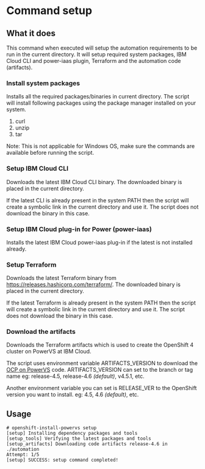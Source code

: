 # Command setup

## What it does

This command when executed will setup the automation requirements to be run in the current directory. It will setup required system packages, IBM Cloud CLI and power-iaas plugin, Terraform and the automation code (artifacts).

### Install system packages
Installs all the required packages/binaries in current directory. The script will install following packages using the package manager installed on your system. 
1. curl
1. unzip
1. tar

Note: This is not applicable for Windows OS, make sure the commands are available before running the script.

### Setup IBM Cloud CLI

Downloads the latest IBM Cloud CLI binary. The downloaded binary is placed in the current directory.

If the latest CLI is already present in the system PATH then the script will create a symbolic link in the current directory and use it. The script does not download the binary in this case.

### Setup IBM Cloud plug-in for Power (power-iaas)

Installs the latest IBM Cloud power-iaas plug-in if the latest is not installed already.

### Setup Terraform

Downloads the latest Terraform binary from https://releases.hashicorp.com/terraform/. The downloaded binary is placed in the current directory.

If the latest Terraform is already present in the system PATH then the script will create a symbolic link in the current directory and use it. The script does not download the binary in this case.

### Download the artifacts

Downloads the Terraform artifacts which is used to create the OpenShift 4 cluster on PowerVS at IBM Cloud.

The script uses environment variable ARTIFACTS_VERSION to download the [OCP on PowerVS](https://github.com/ocp-power-automation/ocp4-upi-powervs) code. ARTIFACTS_VERSION can set to the branch or tag name eg: release-4.5, release-4.6 _(default)_, v4.5.1, etc.

Another environment variable you can set is RELEASE_VER to the OpenShift version you want to install. eg: 4.5, 4.6 _(default)_, etc.


## Usage

```
# openshift-install-powervs setup
[setup] Installing dependency packages and tools
[setup_tools] Verifying the latest packages and tools
[setup_artifacts] Downloading code artifacts release-4.6 in ./automation
Attempt: 1/5
[setup] SUCCESS: setup command completed!

```
